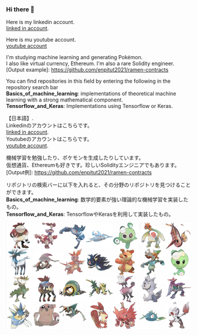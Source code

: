 ### Hi there 👋
Here is my linkedin account.  
[linked in account](https://www.linkedin.com/in/%E6%9F%9A%E6%96%97-%E4%B8%AD%E5%B3%B6-694299213/).  

Here is mu youtube account.  
[youtube account](https://www.youtube.com/channel/UCL86DvmiKyfVfws7M9Y2t2Q)

I'm studying machine learning and generating Pokémon.  
I also like virtual currency, Ethereum. I'm also a rare Solidity engineer. [Output example]: https://github.com/enpitut2021/ramen-contracts

You can find repositories in this field by entering the following in the repository search bar  
__Basics_of_machine_learning__: implementations of theoretical machine learning with a strong mathematical component.  
__Tensorflow_and_Keras__: Implementations using Tensorflow or Keras.

【日本語】.  
Linkedinのアカウントはこちらです。  
[linked in account](https://www.linkedin.com/in/%E6%9F%9A%E6%96%97-%E4%B8%AD%E5%B3%B6-694299213/).  
Youtubeのアカウントはこちらです。   
[youtube account](https://www.youtube.com/channel/UCL86DvmiKyfVfws7M9Y2t2Q).  


機械学習を勉強したり、ポケモンを生成したりしています。  
仮想通貨、Ethereumも好きです。珍しいSolidityエンジニアでもあります。[Output例]: https://github.com/enpitut2021/ramen-contracts

リポジトリの検索バーに以下を入れると、その分野のリポジトリを見つけることができます。  
__Basics_of_machine_learning__: 数学的要素が強い理論的な機械学習を実装したもの。  
__Tensorflow_and_Keras__: TensorflowやKerasを利用して実装したもの。

![生成したポケモン例](stylegan2-generate-pokemon.png)

<!--
**n-yuzuto/n-yuzuto** is a ✨ _special_ ✨ repository because its `README.md` (this file) appears on your GitHub profile.

Here are some ideas to get you started:

- 🔭 I’m currently working on ...
- 🌱 I’m currently learning ...
- 👯 I’m looking to collaborate on ...
- 🤔 I’m looking for help with ...
- 💬 Ask me about ...
- 📫 How to reach me: ...
- 😄 Pronouns: ...
- ⚡ Fun fact: ...
-->
